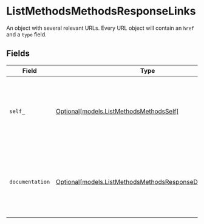 # ListMethodsMethodsResponseLinks

An object with several relevant URLs. Every URL object will contain an `href` and a `type` field.


## Fields

| Field                                                                                                            | Type                                                                                                             | Required                                                                                                         | Description                                                                                                      |
| ---------------------------------------------------------------------------------------------------------------- | ---------------------------------------------------------------------------------------------------------------- | ---------------------------------------------------------------------------------------------------------------- | ---------------------------------------------------------------------------------------------------------------- |
| `self_`                                                                                                          | [Optional[models.ListMethodsMethodsSelf]](../models/listmethodsmethodsself.md)                                   | :heavy_minus_sign:                                                                                               | In v2 endpoints, URLs are commonly represented as objects with an `href` and `type` field.                       |
| `documentation`                                                                                                  | [Optional[models.ListMethodsMethodsResponseDocumentation]](../models/listmethodsmethodsresponsedocumentation.md) | :heavy_minus_sign:                                                                                               | In v2 endpoints, URLs are commonly represented as objects with an `href` and `type` field.                       |